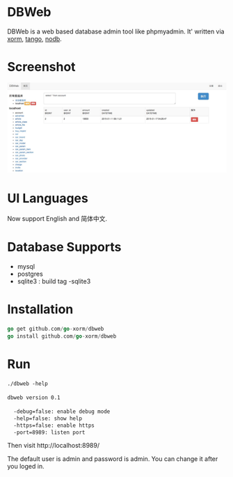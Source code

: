 # DBWeb

DBWeb is a web based database admin tool like phpmyadmin. It' written via 
[xorm](http://github.com/go-xorm/xorm), [tango](http://github.com/lunny/tango), [nodb](http://github.com/lunny/nodb).

# Screenshot

![dbweb](screenshot.png)

# UI Languages

Now support English and 简体中文.

# Database Supports

* mysql
* postgres
* sqlite3 : build tag -sqlite3

# Installation

```Go
go get github.com/go-xorm/dbweb
go install github.com/go-xorm/dbweb
```

# Run

```Shell
./dbweb -help

dbweb version 0.1

  -debug=false: enable debug mode
  -help=false: show help
  -https=false: enable https
  -port=8989: listen port
```

Then visit http://localhost:8989/

The default user is admin and password is admin. You can change it after you loged in.